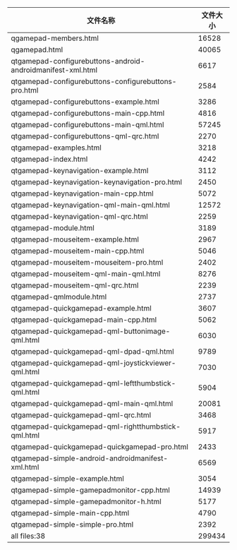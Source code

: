 文件名称 | 文件大小
---|---
qgamepad-members.html|16528
qgamepad.html|40065
qtgamepad-configurebuttons-android-androidmanifest-xml.html|6617
qtgamepad-configurebuttons-configurebuttons-pro.html|2584
qtgamepad-configurebuttons-example.html|3286
qtgamepad-configurebuttons-main-cpp.html|4816
qtgamepad-configurebuttons-main-qml.html|57245
qtgamepad-configurebuttons-qml-qrc.html|2270
qtgamepad-examples.html|3218
qtgamepad-index.html|4242
qtgamepad-keynavigation-example.html|3112
qtgamepad-keynavigation-keynavigation-pro.html|2450
qtgamepad-keynavigation-main-cpp.html|5072
qtgamepad-keynavigation-qml-main-qml.html|12572
qtgamepad-keynavigation-qml-qrc.html|2259
qtgamepad-module.html|3189
qtgamepad-mouseitem-example.html|2967
qtgamepad-mouseitem-main-cpp.html|5046
qtgamepad-mouseitem-mouseitem-pro.html|2402
qtgamepad-mouseitem-qml-main-qml.html|8276
qtgamepad-mouseitem-qml-qrc.html|2239
qtgamepad-qmlmodule.html|2737
qtgamepad-quickgamepad-example.html|3607
qtgamepad-quickgamepad-main-cpp.html|5062
qtgamepad-quickgamepad-qml-buttonimage-qml.html|6030
qtgamepad-quickgamepad-qml-dpad-qml.html|9789
qtgamepad-quickgamepad-qml-joystickviewer-qml.html|7030
qtgamepad-quickgamepad-qml-leftthumbstick-qml.html|5904
qtgamepad-quickgamepad-qml-main-qml.html|20081
qtgamepad-quickgamepad-qml-qrc.html|3468
qtgamepad-quickgamepad-qml-rightthumbstick-qml.html|5917
qtgamepad-quickgamepad-quickgamepad-pro.html|2433
qtgamepad-simple-android-androidmanifest-xml.html|6569
qtgamepad-simple-example.html|3054
qtgamepad-simple-gamepadmonitor-cpp.html|14939
qtgamepad-simple-gamepadmonitor-h.html|5177
qtgamepad-simple-main-cpp.html|4790
qtgamepad-simple-simple-pro.html|2392
all files:38|299434
